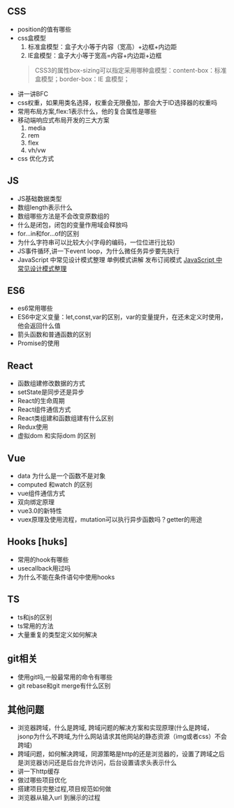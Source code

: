 ## CSS
- position的值有哪些
- css盒模型
  1. 标准盒模型：盒子大小等于内容（宽高）+边框+内边距
  2. IE盒模型：盒子大小等于宽高=内容+内边距+边框
  > CSS3的属性box-sizing可以指定采用哪种盒模型：content-box：标准盒模型；border-box：IE 盒模型；
- 讲一讲BFC
- css权重，如果用类名选择，权重会无限叠加，那会大于ID选择器的权重吗
- 常用布局方案,flex:1表示什么，他的复合属性是哪些
- 移动端响应式布局开发的三大方案
  1. media
  2. rem
  3. flex
  4. vh/vw
- css 优化方式
## JS
- JS基础数据类型
- 数组length表示什么
- 数组哪些方法是不会改变原数组的
- 什么是闭包，闭包的变量作用域会释放吗
- for...in和for...of的区别
- 为什么字符串可以比较大小(字母的编码，一位位进行比较)
- JS事件循环,讲一下event loop，为什么微任务异步要先执行
- JavaScript 中常见设计模式整理
  单例模式讲解
	发布订阅模式
  [JavaScript 中常见设计模式整理](https://juejin.cn/post/6844903607452581896)
## ES6
- es6常用哪些
- ES6中定义变量：let,const,var的区别，var的变量提升，在还未定义时使用，他会返回什么值
- 箭头函数和普通函数的区别
- Promise的使用
## React
- 函数组建修改数据的方式
- setState是同步还是异步
- React的生命周期
- React组件通信方式
- React类组建和函数组建有什么区别
- Redux使用
- 虚拟dom 和实际dom 的区别
## Vue
- data 为什么是一个函数不是对象
- computed 和watch 的区别
- vue组件通信方式
- 双向绑定原理
- vue3.0的新特性
- vuex原理及使用流程，mutation可以执行异步函数吗？getter的用途
## Hooks  [hʊks]
- 常用的hook有哪些
- usecallback用过吗
- 为什么不能在条件语句中使用hooks
## TS
- ts和js的区别
- ts常用的方法
- 大量重复的类型定义如何解决
## git相关
- 使用git吗,一般最常用的命令有哪些
- git rebase和git merge有什么区别

## 其他问题
- 浏览器跨域，什么是跨域, 跨域问题的解决方案和实现原理(什么是跨域，jsonp为什么不跨域,为什么网站请求其他网站的静态资源（img或者css）不会跨域)
- 跨域问题，如何解决跨域，同源策略是http的还是浏览器的，设置了跨域之后是浏览器访问还是后台允许访问，后台设置请求头表示什么
- 讲一下http缓存
- 做过哪些项目优化
- 搭建项目完整过程,项目规范如何做
- 浏览器从输入url 到展示的过程